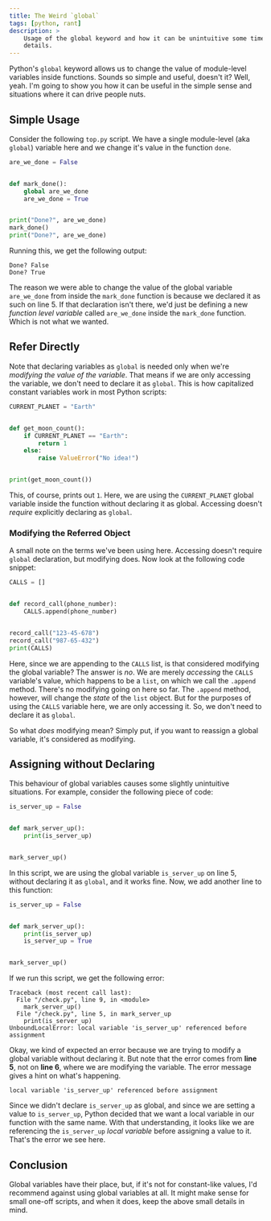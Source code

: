 ```yaml
---
title: The Weird `global`
tags: [python, rant]
description: >
    Usage of the global keyword and how it can be unintuitive some times, with lots of examples and
    details.
---
```


Python's `global` keyword allows us to change the value of module-level variables inside functions.
Sounds so simple and useful, doesn't it? Well, yeah. I'm going to show you how it can be useful in
the simple sense and situations where it can drive people nuts.

## Simple Usage

Consider the following `top.py` script. We have a single module-level (aka `global`) variable here
and we change it's value in the function `done`.

```python {"linenos": true, "filename": "top.py"}
are_we_done = False


def mark_done():
    global are_we_done
    are_we_done = True


print("Done?", are_we_done)
mark_done()
print("Done?", are_we_done)
```

Running this, we get the following output:

    Done? False
    Done? True

The reason we were able to change the value of the global variable `are_we_done` from inside the
`mark_done` function is because we declared it as such on line 5. If that declaration isn't there,
we'd just be defining a new *function level variable* called `are_we_done` inside the `mark_done`
function. Which is not what we wanted.

## Refer Directly

Note that declaring variables as `global` is needed only when we're *modifying the value of the
variable*. That means if we are only accessing the variable, we don't need to declare it as
`global`. This is how capitalized constant variables work in most Python scripts:

```python
CURRENT_PLANET = "Earth"


def get_moon_count():
    if CURRENT_PLANET == "Earth":
        return 1
    else:
        raise ValueError("No idea!")


print(get_moon_count())
```

This, of course, prints out `1`. Here, we are using the `CURRENT_PLANET` global variable inside the
function without declaring it as global. Accessing doesn't *require* explicitly declaring as
`global`.

### Modifying the Referred Object

A small note on the terms we've been using here. Accessing doesn't require `global` declaration, but
modifying does. Now look at the following code snippet:

```python
CALLS = []


def record_call(phone_number):
    CALLS.append(phone_number)


record_call("123-45-678")
record_call("987-65-432")
print(CALLS)
```

Here, since we are appending to the `CALLS` list, is that considered modifying the global variable?
The answer is *no*. We are merely *accessing* the `CALLS` variable's value, which happens to be a
`list`, on which we call the `.append` method. There's no modifying going on here so far. The
`.append` method, however, will change the *state* of the `list` object. But for the purposes of
using the `CALLS` variable here, we are only accessing it. So, we don't need to declare it as
`global`.

So what *does* modifying mean? Simply put, if you want to reassign a global variable, it's
considered as modifying.

## Assigning without Declaring

This behaviour of global variables causes some slightly unintuitive situations. For example,
consider the following piece of code:

```python {"linenos": true}
is_server_up = False


def mark_server_up():
    print(is_server_up)


mark_server_up()
```

In this script, we are using the global variable `is_server_up` on line 5, without declaring it as
`global`, and it works fine. Now, we add another line to this function:

```python {"linenos": true}
is_server_up = False


def mark_server_up():
    print(is_server_up)
    is_server_up = True


mark_server_up()
```

If we run this script, we get the following error:

    Traceback (most recent call last):
      File "/check.py", line 9, in <module>
        mark_server_up()
      File "/check.py", line 5, in mark_server_up
        print(is_server_up)
    UnboundLocalError: local variable 'is_server_up' referenced before assignment

Okay, we kind of expected an error because we are trying to modify a global variable without
declaring it. But note that the error comes from **line 5**, not on **line 6**, where we are
modifying the variable. The error message gives a hint on what's happening.

    local variable 'is_server_up' referenced before assignment

Since we didn't declare `is_server_up` as global, and since we are setting a value to
`is_server_up`, Python decided that we want a local variable in our function with the same name.
With that understanding, it looks like we are referencing the `is_server_up` *local variable* before
assigning a value to it. That's the error we see here.

## Conclusion

Global variables have their place, but, if it's not for constant-like values, I'd recommend against
using global variables at all. It might make sense for small one-off scripts, and when it does, keep
the above small details in mind.

